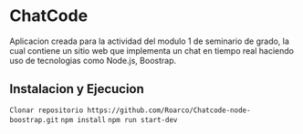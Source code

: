 # ChatCode
Aplicacion creada para la actividad del modulo 1 de seminario de grado, la cual contiene un sitio web que implementa un chat en tiempo real
haciendo uso de tecnologias como Node.js, Boostrap.

## Instalacion y Ejecucion
`Clonar repositorio https://github.com/Roarco/Chatcode-node-boostrap.git`
`npm install`
`npm run start-dev`